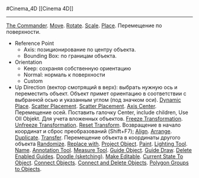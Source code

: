 #Cinema_4D 
[[Cinema 4D]]
_________
[The Commander](https://help.maxon.net/c4d/2023/en-us/Content/html/Commander.html?TocPath=Tools%2520Menu%257C_____1).
[Move](https://help.maxon.net/c4d/2023/en-us/Content/html/TOOLMOVE.html?TocPath=Tools%2520Menu%257CMove%257C_____0).
[Rotate](https://help.maxon.net/c4d/2023/en-us/Content/html/TOOLROTATE.html?TocPath=Tools%2520Menu%257CRotate%257C_____0).
[Scale](https://help.maxon.net/c4d/2023/en-us/Content/html/TOOLSCALE.html?TocPath=Tools%2520Menu%257CScale%257C_____0).
[Place](https://help.maxon.net/c4d/2023/en-us/Content/html/NET_MAXON_TOOLS_PLACEMENT_PRECISE.html?TocPath=Tools%2520Menu%257CPlace%257C_____0). Перемещение по поверхности.
 - Reference Point
	 - Axis: позиционирование по центру объекта.
	 - Bounding Box: по границам объекта.
- Orientation
	- Keep: сохраняя собственную ориентацию
	- Normal: нормаль к поверхности
	- Custom
- Up Direction (вектор смотрящий в верх): выбрать нужную ось и переместить объект. Объект примет ориентацию в соответствии с выбранной осью и указанным углом (под значком оси).
[Dynamic Place](https://help.maxon.net/c4d/2023/en-us/Content/html/NET_MAXON_TOOLS_PLACEMENT_DYNAMIC.html?TocPath=Tools%2520Menu%257CDynamic%2520Place%257C_____0).
[Scatter Placement](https://help.maxon.net/c4d/2023/en-us/Content/html/TOOLSCATTERPLACEMENT.html?TocPath=Tools%2520Menu%257CScatter%2520Placement%257C_____0).
[Scatter Placement](https://help.maxon.net/c4d/2023/en-us/Content/html/OSCATTERPLACEMENT.html?TocPath=Tools%2520Menu%257CScatter%2520Placement%257C_____0).
[Axis Center](https://help.maxon.net/c4d/2023/en-us/Content/html/11100.html?TocPath=Tools%2520Menu%257C_____9). Перемещение осей. Поставить галочку Center, include children, Use Oll Objekt. Для учета вложенных объектов.
[Freeze Transformation](https://help.maxon.net/c4d/2023/en-us/Content/html/43760.html?TocPath=Tools%2520Menu%257C_____10).
[Unfreeze Transformation](https://help.maxon.net/c4d/2023/en-us/Content/html/43761.html?TocPath=Tools%2520Menu%257C_____11).
[Reset Transform](https://help.maxon.net/c4d/2023/en-us/Content/html/60848.html?TocPath=Tools%2520Menu%257C_____12). Возвращение в начало координат и сброс преобразований (Shift+F7);
[Align](https://help.maxon.net/c4d/2023/en-us/Content/html/TOOLCENTER.html?TocPath=Tools%2520Menu%257CAlign%257C_____0).
[Arrange](https://help.maxon.net/c4d/2023/en-us/Content/html/TOOLARRANGE.html?TocPath=Tools%2520Menu%257CArrange%257C_____0).
[Duplicate](https://help.maxon.net/c4d/2023/en-us/Content/html/TOOLDUPLICATE.html?TocPath=Tools%2520Menu%257CDuplicate%257C_____0).
[Transfer](https://help.maxon.net/c4d/2023/en-us/Content/html/TOOLTRANSFER.html?TocPath=Tools%2520Menu%257CTransfer%257C_____0). Перемещение объекта в координаты другого объекта
[Randomize](https://help.maxon.net/c4d/2023/en-us/Content/html/TOOLRANDOMIZE.html?TocPath=Tools%2520Menu%257CRandomize%257C_____0).
[Replace with](https://help.maxon.net/c4d/2023/en-us/Content/html/68788.html?TocPath=Tools%2520Menu%257C_____18).
[Project Object](https://help.maxon.net/c4d/2023/en-us/Content/html/68789.html?TocPath=Tools%2520Menu%257C_____19).
[Paint](https://help.maxon.net/c4d/2023/en-us/Content/html/TOOLCAPAINT.html?TocPath=Tools%2520Menu%257CPaint%257C_____0).
[Lighting Tool](https://help.maxon.net/c4d/2023/en-us/Content/html/TOOLLIGHTPLACER.html?TocPath=Tools%2520Menu%257CLighting%2520Tool%257C_____0).
[Name](https://help.maxon.net/c4d/2023/en-us/Content/html/TOOLCANAMING.html?TocPath=Tools%2520Menu%257CName%257C_____0).
[Annotation Tool](https://help.maxon.net/c4d/2023/en-us/Content/html/TOOLANNOTATION.html?TocPath=Tools%2520Menu%257CAnnotation%2520Tool%257C_____0).
[Measure Tool](https://help.maxon.net/c4d/2023/en-us/Content/html/TOOLMEASURE.html?TocPath=Tools%2520Menu%257CMeasure%2520Tool%257C_____0).
[Guide Object](https://help.maxon.net/c4d/2023/en-us/Content/html/OGUIDE.html?TocPath=Tools%2520Menu%257CGuide%2520Object%257C_____0).
[Guide Draw](https://help.maxon.net/c4d/2023/en-us/Content/html/TGUIDE.html?TocPath=Tools%2520Menu%257C_____26).
[Delete Enabled Guides](https://help.maxon.net/c4d/2023/en-us/Content/html/52098.html?TocPath=Tools%2520Menu%257C_____27).
[Doodle (sketching)](https://help.maxon.net/c4d/2023/en-us/Content/html/32186.html?TocPath=Tools%2520Menu%257CDoodle%2520(sketching)%257C_____0).
[Make Editable](https://help.maxon.net/c4d/2023/en-us/Content/html/5664.html?TocPath=Tools%2520Menu%257C_____29).
[Current State To Object](https://help.maxon.net/c4d/2023/en-us/Content/html/5667.html?TocPath=Tools%2520Menu%257C_____30).
[Connect Objects](https://help.maxon.net/c4d/2023/en-us/Content/html/5666.html?TocPath=Tools%2520Menu%257C_____31).
[Connect and Delete Objects](https://help.maxon.net/c4d/2023/en-us/Content/html/40756.html?TocPath=Tools%2520Menu%257C_____32).
[Polygon Groups to Objects](https://help.maxon.net/c4d/2023/en-us/Content/html/45175.html?TocPath=Tools%2520Menu%257C_____33).